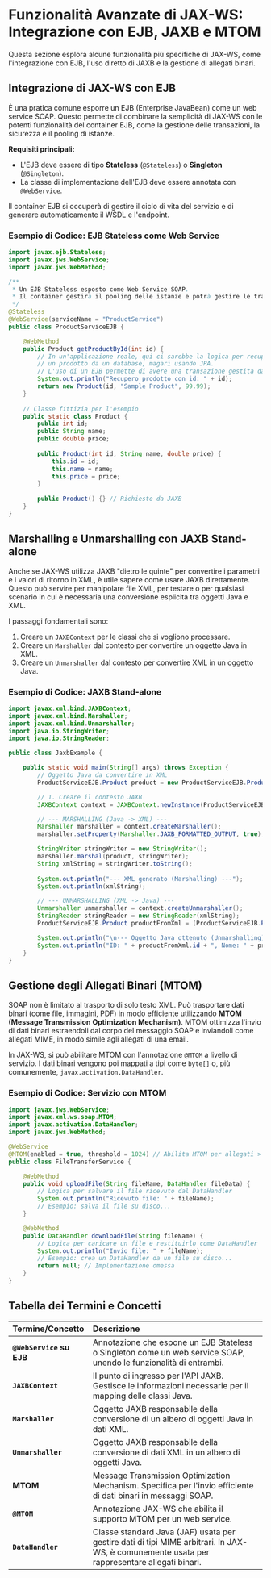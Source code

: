 # Funzionalità Avanzate di JAX-WS: Integrazione con EJB, JAXB e MTOM

Questa sezione esplora alcune funzionalità più specifiche di JAX-WS, come l'integrazione con EJB, l'uso diretto di JAXB e la gestione di allegati binari.

## Integrazione di JAX-WS con EJB

È una pratica comune esporre un EJB (Enterprise JavaBean) come un web service SOAP. Questo permette di combinare la semplicità di JAX-WS con le potenti funzionalità del container EJB, come la gestione delle transazioni, la sicurezza e il pooling di istanze.

**Requisiti principali:**

- L'EJB deve essere di tipo **Stateless** (`@Stateless`) o **Singleton** (`@Singleton`).
- La classe di implementazione dell'EJB deve essere annotata con `@WebService`.

Il container EJB si occuperà di gestire il ciclo di vita del servizio e di generare automaticamente il WSDL e l'endpoint.

### Esempio di Codice: EJB Stateless come Web Service

```java
import javax.ejb.Stateless;
import javax.jws.WebService;
import javax.jws.WebMethod;

/**
 * Un EJB Stateless esposto come Web Service SOAP.
 * Il container gestirà il pooling delle istanze e potrà gestire le transazioni.
 */
@Stateless
@WebService(serviceName = "ProductService")
public class ProductServiceEJB {

    @WebMethod
    public Product getProductById(int id) {
        // In un'applicazione reale, qui ci sarebbe la logica per recuperare
        // un prodotto da un database, magari usando JPA.
        // L'uso di un EJB permette di avere una transazione gestita dal container.
        System.out.println("Recupero prodotto con id: " + id);
        return new Product(id, "Sample Product", 99.99);
    }
    
    // Classe fittizia per l'esempio
    public static class Product {
        public int id;
        public String name;
        public double price;
        
        public Product(int id, String name, double price) {
            this.id = id;
            this.name = name;
            this.price = price;
        }
        
        public Product() {} // Richiesto da JAXB
    }
}
```

## Marshalling e Unmarshalling con JAXB Stand-alone

Anche se JAX-WS utilizza JAXB "dietro le quinte" per convertire i parametri e i valori di ritorno in XML, è utile sapere come usare JAXB direttamente. Questo può servire per manipolare file XML, per testare o per qualsiasi scenario in cui è necessaria una conversione esplicita tra oggetti Java e XML.

I passaggi fondamentali sono:

1. Creare un `JAXBContext` per le classi che si vogliono processare.
2. Creare un `Marshaller` dal contesto per convertire un oggetto Java in XML.
3. Creare un `Unmarshaller` dal contesto per convertire XML in un oggetto Java.

### Esempio di Codice: JAXB Stand-alone

```java
import javax.xml.bind.JAXBContext;
import javax.xml.bind.Marshaller;
import javax.xml.bind.Unmarshaller;
import java.io.StringWriter;
import java.io.StringReader;

public class JaxbExample {

    public static void main(String[] args) throws Exception {
        // Oggetto Java da convertire in XML
        ProductServiceEJB.Product product = new ProductServiceEJB.Product(101, "Laptop", 1200.50);

        // 1. Creare il contesto JAXB
        JAXBContext context = JAXBContext.newInstance(ProductServiceEJB.Product.class);

        // --- MARSHALLING (Java -> XML) ---
        Marshaller marshaller = context.createMarshaller();
        marshaller.setProperty(Marshaller.JAXB_FORMATTED_OUTPUT, true); // Per un output leggibile

        StringWriter stringWriter = new StringWriter();
        marshaller.marshal(product, stringWriter);
        String xmlString = stringWriter.toString();
        
        System.out.println("--- XML generato (Marshalling) ---");
        System.out.println(xmlString);

        // --- UNMARSHALLING (XML -> Java) ---
        Unmarshaller unmarshaller = context.createUnmarshaller();
        StringReader stringReader = new StringReader(xmlString);
        ProductServiceEJB.Product productFromXml = (ProductServiceEJB.Product) unmarshaller.unmarshal(stringReader);

        System.out.println("\n--- Oggetto Java ottenuto (Unmarshalling) ---");
        System.out.println("ID: " + productFromXml.id + ", Nome: " + productFromXml.name);
    }
}
```

## Gestione degli Allegati Binari (MTOM)

SOAP non è limitato al trasporto di solo testo XML. Può trasportare dati binari (come file, immagini, PDF) in modo efficiente utilizzando **MTOM (Message Transmission Optimization Mechanism)**. MTOM ottimizza l'invio di dati binari estraendoli dal corpo del messaggio SOAP e inviandoli come allegati MIME, in modo simile agli allegati di una email.

In JAX-WS, si può abilitare MTOM con l'annotazione `@MTOM` a livello di servizio. I dati binari vengono poi mappati a tipi come `byte[]` o, più comunemente, `javax.activation.DataHandler`.

### Esempio di Codice: Servizio con MTOM

```java
import javax.jws.WebService;
import javax.xml.ws.soap.MTOM;
import javax.activation.DataHandler;
import javax.jws.WebMethod;

@WebService
@MTOM(enabled = true, threshold = 1024) // Abilita MTOM per allegati > 1KB
public class FileTransferService {

    @WebMethod
    public void uploadFile(String fileName, DataHandler fileData) {
        // Logica per salvare il file ricevuto dal DataHandler
        System.out.println("Ricevuto file: " + fileName);
        // Esempio: salva il file su disco...
    }

    @WebMethod
    public DataHandler downloadFile(String fileName) {
        // Logica per caricare un file e restituirlo come DataHandler
        System.out.println("Invio file: " + fileName);
        // Esempio: crea un DataHandler da un file su disco...
        return null; // Implementazione omessa
    }
}
```

## Tabella dei Termini e Concetti

| Termine/Concetto | Descrizione |
| :--- | :--- |
| **`@WebService` su EJB** | Annotazione che espone un EJB Stateless o Singleton come un web service SOAP, unendo le funzionalità di entrambi. |
| **`JAXBContext`** | Il punto di ingresso per l'API JAXB. Gestisce le informazioni necessarie per il mapping delle classi Java. |
| **`Marshaller`** | Oggetto JAXB responsabile della conversione di un albero di oggetti Java in dati XML. |
| **`Unmarshaller`** | Oggetto JAXB responsabile della conversione di dati XML in un albero di oggetti Java. |
| **MTOM** | Message Transmission Optimization Mechanism. Specifica per l'invio efficiente di dati binari in messaggi SOAP. |
| **`@MTOM`** | Annotazione JAX-WS che abilita il supporto MTOM per un web service. |
| **`DataHandler`** | Classe standard Java (JAF) usata per gestire dati di tipi MIME arbitrari. In JAX-WS, è comunemente usata per rappresentare allegati binari. |
